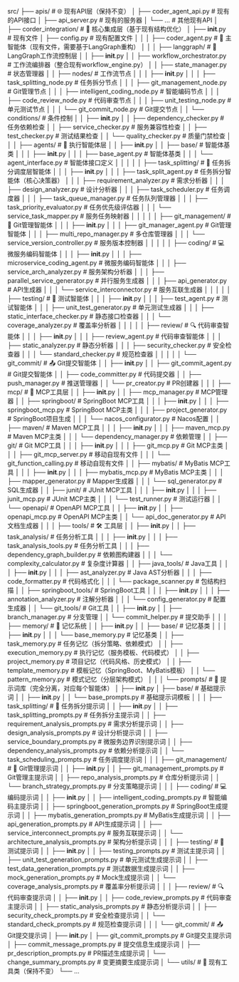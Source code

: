 src/
├── apis/                                      # 🌐 现有API层（保持不变）
│   ├── coder_agent_api.py                     # 现有的API接口
│   ├── api_server.py                          # 现有的服务器
│   └── ...                                    # 其他现有API
│
├── corder_integration/                        # 🔄 核心集成层（基于现有结构优化）
│   ├── __init__.py                            # 现有文件
│   ├── config.py                              # 现有配置文件
│   │
│   ├── coder_agent.py                         # 🤖 主智能体（现有文件，需要基于LangGraph重构）
│   │
│   ├── langgraph/                             # 🔄 LangGraph工作流控制层
│   │   ├── __init__.py
│   │   ├── workflow_orchestrator.py           # 工作流编排器（整合现有workflow_engine.py）
│   │   ├── state_manager.py                   # 状态管理器
│   │   ├── nodes/                             # 工作流节点
│   │   │   ├── __init__.py
│   │   │   ├── task_splitting_node.py         # 任务拆分节点
│   │   │   ├── git_management_node.py         # Git管理节点
│   │   │   ├── intelligent_coding_node.py     # 智能编码节点
│   │   │   ├── code_review_node.py            # 代码审查节点
│   │   │   ├── unit_testing_node.py           # 单元测试节点
│   │   │   └── git_commit_node.py             # Git提交节点
│   │   └── conditions/                        # 条件控制
│   │       ├── __init__.py
│   │       ├── dependency_checker.py          # 任务依赖检查
│   │       ├── service_checker.py             # 服务兼容性检查
│   │       ├── test_checker.py                # 测试结果检查
│   │       └── quality_checker.py             # 质量门禁检查
│   │
│   ├── agents/                                # 🤖 执行智能体层
│   │   ├── __init__.py
│   │   ├── base/                              # 智能体基类
│   │   │   ├── __init__.py
│   │   │   ├── base_agent.py                  # 智能体基类
│   │   │   └── agent_interface.py             # 智能体接口定义
│   │   │
│   │   ├── task_splitting/                    # 🧠 任务拆分调度层智能体
│   │   │   ├── __init__.py
│   │   │   ├── task_split_agent.py            # 任务拆分智能体（核心决策器）
│   │   │   ├── requirement_analyzer.py        # 需求分析器
│   │   │   ├── design_analyzer.py             # 设计分析器
│   │   │   ├── task_scheduler.py              # 任务调度器
│   │   │   ├── task_queue_manager.py          # 任务队列管理器
│   │   │   ├── task_priority_evaluator.py     # 任务优先级评估器
│   │   │   └── service_task_mapper.py         # 服务任务映射器
│   │   │
│   │   ├── git_management/                    # 🔧 Git管理智能体
│   │   │   ├── __init__.py
│   │   │   ├── git_manager_agent.py           # Git管理智能体
│   │   │   ├── multi_repo_manager.py          # 多仓库管理器
│   │   │   └── service_version_controller.py  # 服务版本控制器
│   │   │
│   │   ├── coding/                            # 💻 微服务编码智能体
│   │   │   ├── __init__.py
│   │   │   ├── microservice_coding_agent.py   # 微服务编码智能体
│   │   │   ├── service_arch_analyzer.py       # 服务架构分析器
│   │   │   ├── parallel_service_generator.py  # 并行服务生成器
│   │   │   ├── api_generator.py               # API生成器
│   │   │   └── service_interconnector.py      # 服务互联生成器
│   │   │
│   │   ├── testing/                           # 🧪 测试智能体
│   │   │   ├── __init__.py
│   │   │   ├── test_agent.py                  # 测试智能体
│   │   │   ├── unit_test_generator.py         # 单元测试生成器
│   │   │   ├── static_interface_checker.py    # 静态接口检查器
│   │   │   └── coverage_analyzer.py           # 覆盖率分析器
│   │   │
│   │   ├── review/                            # 🔍 代码审查智能体
│   │   │   ├── __init__.py
│   │   │   ├── review_agent.py                # 代码审查智能体
│   │   │   ├── static_analyzer.py             # 静态分析器
│   │   │   ├── security_checker.py            # 安全检查器
│   │   │   └── standard_checker.py            # 规范检查器
│   │   │
│   │   └── git_commit/                        # 📤 Git提交智能体
│   │       ├── __init__.py
│   │       ├── git_commit_agent.py            # Git提交智能体
│   │       ├── code_committer.py              # 代码提交器
│   │       ├── push_manager.py                # 推送管理器
│   │       └── pr_creator.py                  # PR创建器
│   │
│   ├── mcp/                                   # 🔧 MCP工具层
│   │   ├── __init__.py
│   │   ├── mcp_manager.py                     # MCP管理器
│   │   ├── springboot/                        # SpringBoot MCP工具
│   │   │   ├── __init__.py
│   │   │   ├── springboot_mcp.py              # SpringBoot MCP主类
│   │   │   ├── project_generator.py           # SpringBoot项目生成
│   │   │   └── nacos_configurator.py          # Nacos配置
│   │   ├── maven/                             # Maven MCP工具
│   │   │   ├── __init__.py
│   │   │   ├── maven_mcp.py                   # Maven MCP主类
│   │   │   └── dependency_manager.py          # 依赖管理
│   │   ├── git/                               # Git MCP工具
│   │   │   ├── __init__.py
│   │   │   ├── git_mcp.py                     # Git MCP主类
│   │   │   ├── git_mcp_server.py              # 移动自现有文件
│   │   │   └── git_function_calling.py        # 移动自现有文件
│   │   ├── mybatis/                           # MyBatis MCP工具
│   │   │   ├── __init__.py
│   │   │   ├── mybatis_mcp.py                 # MyBatis MCP主类
│   │   │   ├── mapper_generator.py            # Mapper生成器
│   │   │   └── sql_generator.py               # SQL生成器
│   │   ├── junit/                             # JUnit MCP工具
│   │   │   ├── __init__.py
│   │   │   ├── junit_mcp.py                   # JUnit MCP主类
│   │   │   └── test_runner.py                 # 测试运行器
│   │   └── openapi/                           # OpenAPI MCP工具
│   │       ├── __init__.py
│   │       ├── openapi_mcp.py                 # OpenAPI MCP主类
│   │       └── api_doc_generator.py           # API文档生成器
│   │
│   ├── tools/                                 # 🛠️ 工具层
│   │   ├── __init__.py
│   │   ├── task_analysis/                     # 任务分析工具
│   │   │   ├── __init__.py
│   │   │   ├── task_analysis_tools.py         # 任务分析工具
│   │   │   ├── dependency_graph_builder.py    # 依赖图构建器
│   │   │   └── complexity_calculator.py       # 复杂度计算器
│   │   ├── java_tools/                        # Java工具
│   │   │   ├── __init__.py
│   │   │   ├── ast_analyzer.py                # Java AST分析器
│   │   │   ├── code_formatter.py              # 代码格式化
│   │   │   └── package_scanner.py             # 包结构扫描
│   │   ├── springboot_tools/                  # SpringBoot工具
│   │   │   ├── __init__.py
│   │   │   ├── annotation_analyzer.py         # 注解分析器
│   │   │   └── config_generator.py            # 配置生成器
│   │   └── git_tools/                         # Git工具
│   │       ├── __init__.py
│   │       ├── branch_manager.py              # 分支管理
│   │       └── commit_helper.py               # 提交助手
│   │
│   ├── memory/                                # 🧠 记忆系统
│   │   ├── __init__.py
│   │   ├── base/                              # 记忆基类
│   │   │   ├── __init__.py
│   │   │   └── base_memory.py                 # 记忆基类
│   │   ├── task_memory.py                     # 任务记忆（拆分策略、依赖模式）
│   │   ├── execution_memory.py                # 执行记忆（服务模板、代码模式）
│   │   ├── project_memory.py                  # 项目记忆（代码风格、历史模式）
│   │   ├── template_memory.py                 # 模板记忆（SpringBoot、MyBatis模板）
│   │   └── pattern_memory.py                  # 模式记忆（分层架构模式）
│   │
│   └── prompts/                               # 📝 提示词库（完全分离，对应每个智能体）
│       ├── __init__.py
│       ├── base/                              # 基础提示词
│       │   ├── __init__.py
│       │   └── base_prompts.py                # 基础提示词模板
│       │
│       ├── task_splitting/                    # 🧠 任务拆分提示词
│       │   ├── __init__.py
│       │   ├── task_splitting_prompts.py      # 任务拆分主提示词
│       │   ├── requirement_analysis_prompts.py # 需求分析提示词
│       │   ├── design_analysis_prompts.py     # 设计分析提示词
│       │   ├── service_boundary_prompts.py    # 微服务边界识别提示词
│       │   ├── dependency_analysis_prompts.py # 依赖分析提示词
│       │   └── task_scheduling_prompts.py     # 任务调度提示词
│       │
│       ├── git_management/                    # 🔧 Git管理提示词
│       │   ├── __init__.py
│       │   ├── git_management_prompts.py      # Git管理主提示词
│       │   ├── repo_analysis_prompts.py       # 仓库分析提示词
│       │   └── branch_strategy_prompts.py     # 分支策略提示词
│       │
│       ├── coding/                            # 💻 编码提示词
│       │   ├── __init__.py
│       │   ├── intelligent_coding_prompts.py  # 智能编码主提示词
│       │   ├── springboot_generation_prompts.py # SpringBoot生成提示词
│       │   ├── mybatis_generation_prompts.py  # MyBatis生成提示词
│       │   ├── api_generation_prompts.py      # API生成提示词
│       │   ├── service_interconnect_prompts.py # 服务互联提示词
│       │   └── architecture_analysis_prompts.py # 架构分析提示词
│       │
│       ├── testing/                           # 🧪 测试提示词
│       │   ├── __init__.py
│       │   ├── testing_prompts.py             # 测试主提示词
│       │   ├── unit_test_generation_prompts.py # 单元测试生成提示词
│       │   ├── test_data_generation_prompts.py # 测试数据生成提示词
│       │   ├── mock_generation_prompts.py     # Mock生成提示词
│       │   └── coverage_analysis_prompts.py   # 覆盖率分析提示词
│       │
│       ├── review/                            # 🔍 代码审查提示词
│       │   ├── __init__.py
│       │   ├── code_review_prompts.py         # 代码审查主提示词
│       │   ├── static_analysis_prompts.py     # 静态分析提示词
│       │   ├── security_check_prompts.py      # 安全检查提示词
│       │   └── standard_check_prompts.py      # 规范检查提示词
│       │
│       └── git_commit/                        # 📤 Git提交提示词
│           ├── __init__.py
│           ├── git_commit_prompts.py          # Git提交主提示词
│           ├── commit_message_prompts.py      # 提交信息生成提示词
│           ├── pr_description_prompts.py      # PR描述生成提示词
│           └── change_summary_prompts.py      # 变更摘要生成提示词
│
└── utils/                                     # 🔄 现有工具类（保持不变）
    └── ...